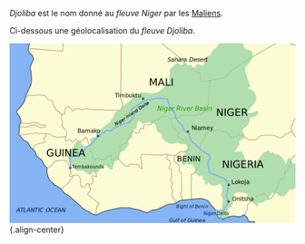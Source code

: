 <!-- TITLE: Fleuve Djoliba (fleuve Niger) -->
<!-- SUBTITLE: Présentation du fleuve Djoliba -->

*Djoliba* est le nom donné au *fleuve Niger* par les [Maliens](/peuple/afrique/nord-ouest/malien).

Ci-dessous une géolocalisation du *fleuve Djoliba*.

![1200 Px Niger River Map Svg](/uploads/map/1200-px-niger-river-map-svg.png "Géolocalisation du fleuve Djoliba"){.align-center}